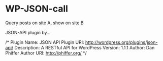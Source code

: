 # WP-JSON-call
Query posts on site A, show on site B

JSON-API plugin by…

/*
Plugin Name: JSON API
Plugin URI: http://wordpress.org/plugins/json-api/
Description: A RESTful API for WordPress
Version: 1.1.1
Author: Dan Phiffer
Author URI: http://phiffer.org/
*/
